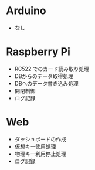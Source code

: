 # Arduino
- なし

# Raspberry Pi
- RC522 でのカード読み取り処理
- DBからのデータ取得処理
- DBへのデータ書き込み処理
- 開閉制御
- ログ記録

# Web
- ダッシュボードの作成
- 仮想キー使用処理
- 物理キー利用停止処理
- ログ記録